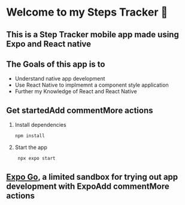 # Welcome to my Steps Tracker 👋

## This is a Step Tracker mobile app made using Expo and React native
## The Goals of this app is to
- Understand native app development
- Use React Native to implmemnt a component style application
- Further my Knowledge of React and React Native

## Get startedAdd commentMore actions

1. Install dependencies

   ```bash
   npm install
   ```

2. Start the app

   ```bash
    npx expo start
   ```

## [Expo Go](https://expo.dev/go), a limited sandbox for trying out app development with ExpoAdd commentMore actions
